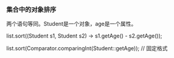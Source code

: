 ### 集合中的对象排序

两个语句等同。Student是一个对象，age是一个属性。

list.sort((Student s1, Student s2) -> s1.getAge() - s2.getAge());

list.sort(Comparator.comparingInt(Student::getAge));  // 固定格式
